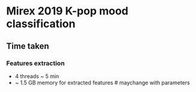 # Mirex 2019 K-pop mood classification


## Time taken

### Features extraction 
- 4 threads ~ 5 min
- ~ 1.5 GB memory for extracted features # maychange with parameters
